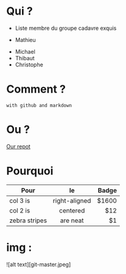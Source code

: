# Qui ?
* Liste membre du groupe cadavre exquis
- Mathieu
+ Michael
+ Thibaut
+ Christophe

# Comment ?
`with github and markdown`

# Ou ?
[Our repot](https://github.com/MatthieuJasselette/git-challenge-g6/blob/master/cadavre-exquis.md)


# Pourquoi
| Pour		    | le            | Badge |
| ------------- |:-------------:| -----:|
| col 3 is      | right-aligned | $1600 |
| col 2 is      | centered      |   $12 |
| zebra stripes | are neat      |    $1 |

# img :
![alt text][git-master.jpeg]
